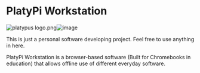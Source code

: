 # PlatyPi Workstation

<img src="blob:chrome-untrusted://media-app/09669a98-94d7-4c77-b7b5-7144fcf128e6" alt="platypus logo.png"/>![image](https://user-images.githubusercontent.com/58950351/118515675-d3ff5900-b6f2-11eb-9442-a0552e008383.png)


This is just a personal software developing project. Feel free to use anything in here.

PlatyPi Workstation is a browser-based software (Built for Chromebooks in education) that allows offline use of different everyday software.
